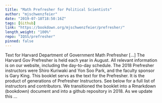 ```yaml
---
title: "Math Prefresher for Political Scientists"
author: "mjschwenzfeier"
date: "2019-07-18T18:50:16Z"
tags: [Github]
link: "https://bookdown.org/mjschwenzfeier/prefresher/"
length_weight: "100%"
repo: "IQSS/prefresher"
pinned: false
---
```


Text for Harvard Department of Government Math Prefresher [...] The Harvard Gov Prefresher is held each year in August. All relevant information is on our website, including the day-to-day schedule. The 2018 Prefresher instructors were Shiro Kuriwaki and Yon Soo Park, and the faculty sponsor is Gary King. This booklet servs as the text for the Prefresher. It is the product of generations of Prefresher Instructors. See below for a full list of instructors and contributors. We transitioned the booklet into a Rmarkdown (bookdown) document and into a github repository in 2018. As we update this ...
